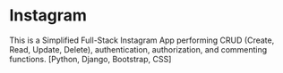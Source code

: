 # Instagram
This is a Simplified Full-Stack Instagram App performing CRUD (Create, Read, Update, Delete), authentication, authorization, and commenting functions. [Python, Django, Bootstrap, CSS]

